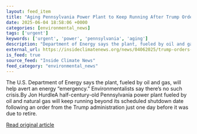 ```yaml
---
layout: feed_item
title: "Aging Pennsylvania Power Plant to Keep Running After Trump Order on Eve of Shutdown"
date: 2025-06-04 18:58:06 +0000
categories: [environmental_news]
tags: ['urgent']
keywords: ['urgent', 'power', 'pennsylvania', 'aging']
description: "Department of Energy says the plant, fueled by oil and gas, will help avert an energy “emergency"
external_url: https://insideclimatenews.org/news/04062025/trump-orders-aging-pennsylvania-power-plant-to-keep-running/
is_feed: true
source_feed: "Inside Climate News"
feed_category: "environmental_news"
---
```


The U.S. Department of Energy says the plant, fueled by oil and gas, will help avert an energy “emergency.” Environmentalists say there’s no such crisis.By Jon HurdleA half-century-old Pennsylvania power plant fueled by oil and natural gas will keep running beyond its scheduled shutdown date following an order from the Trump administration just one day before it was due to retire.

[Read original article](https://insideclimatenews.org/news/04062025/trump-orders-aging-pennsylvania-power-plant-to-keep-running/)
